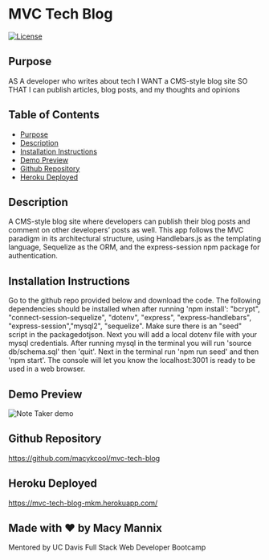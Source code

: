 # MVC Tech Blog

[![License](https://img.shields.io/badge/License-Apache_2.0-blue.svg)](https://opensource.org/licenses/Apache-2.0)

## Purpose
AS A developer who writes about tech
I WANT a CMS-style blog site
SO THAT I can publish articles, blog posts, and my thoughts and opinions

## Table of Contents
- [Purpose](#purpose) 
- [Description](#description) 
- [Installation Instructions](#installation-instructions)
- [Demo Preview](#demo-preview)
- [Github Repository](#github-repository)
- [Heroku Deployed](#heroku-deployed)

## Description
A CMS-style blog site where developers can publish their blog posts and comment on other developers’ posts as well. This app follows the MVC paradigm in its architectural structure, using Handlebars.js as the templating language, Sequelize as the ORM, and the express-session npm package for authentication.

## Installation Instructions  
Go to the github repo provided below and download the code. The following dependencies should be installed when after running 'npm install': "bcrypt", "connect-session-sequelize", "dotenv", "express", "express-handlebars", "express-session","mysql2", "sequelize".
Make sure there is an "seed" script in the packagedotjson.
Next you will add a local dotenv file with your mysql credentials.
After running mysql in the terminal you will run 'source db/schema.sql' then 'quit'.
Next in the terminal run 'npm run seed' and then 'npm start'. 
The console will let you know the localhost:3001 is ready to be used in a web browser.
 
## Demo Preview
![Note Taker demo](./gif/mvctechblog.gif)

## Github Repository
https://github.com/macykcool/mvc-tech-blog

## Heroku Deployed
https://mvc-tech-blog-mkm.herokuapp.com/

## Made with ❤️️ by Macy Mannix
Mentored by UC Davis Full Stack Web Developer Bootcamp